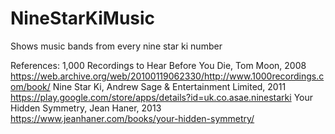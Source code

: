 # NineStarKiMusic
Shows music bands from every nine star ki number

References:
1,000 Recordings to Hear Before You Die, Tom Moon, 2008
https://web.archive.org/web/20100119062330/http://www.1000recordings.com/book/
Nine Star Ki, Andrew Sage & Entertainment Limited, 2011
https://play.google.com/store/apps/details?id=uk.co.asae.ninestarki
Your Hidden Symmetry, Jean Haner, 2013
https://www.jeanhaner.com/books/your-hidden-symmetry/
